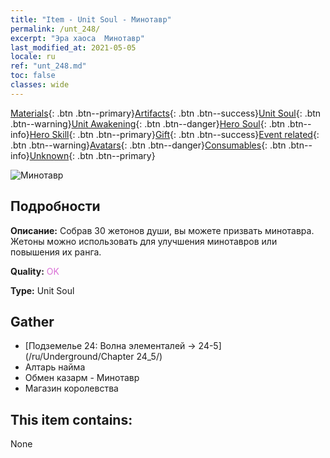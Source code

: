 ```yaml
---
title: "Item - Unit Soul - Минотавр"
permalink: /unt_248/
excerpt: "Эра хаоса  Минотавр"
last_modified_at: 2021-05-05
locale: ru
ref: "unt_248.md"
toc: false
classes: wide
---
```

 [Materials](/ItemsRU/){: .btn .btn--primary}[Artifacts](/ItemsRU/Artifacts/){: .btn .btn--success}[Unit Soul](/ItemsRU/UnitSoul/){: .btn .btn--warning}[Unit Awakening](/ItemsRU/UnitAwakening/){: .btn .btn--danger}[Hero Soul](/ItemsRU/HeroSoul/){: .btn .btn--info}[Hero Skill](/ItemsRU/HeroSkill/){: .btn .btn--primary}[Gift](/ItemsRU/Gift/){: .btn .btn--success}[Event related](/ItemsRU/Events/){: .btn .btn--warning}[Avatars](/ItemsRU/Avatars/){: .btn .btn--danger}[Consumables](/ItemsRU/Consumables/){: .btn .btn--info}[Unknown](/ItemsRU/Unknown/){: .btn .btn--primary}

 ![Минотавр](/images/u/ti_niutouguai.jpg)

## Подробности
 **Описание:** Собрав 30 жетонов души, вы можете призвать минотавра. Жетоны можно использовать для улучшения минотавров или повышения их ранга.

 **Quality:** <span style="color: #DA70D6">OK</span>

 **Type:** Unit Soul

## Gather

*    [Подземелье 24: Волна элементалей -> 24-5](/ru/Underground/Chapter 24_5/) 
*    Алтарь найма 
*    Обмен казарм - Минотавр 
*    Магазин королевства 

## This item contains:

  None

